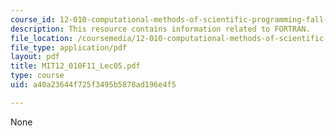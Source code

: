 ```yaml
---
course_id: 12-010-computational-methods-of-scientific-programming-fall-2011
description: This resource contains information related to FORTRAN.
file_location: /coursemedia/12-010-computational-methods-of-scientific-programming-fall-2011/a40a23644f725f3495b5878ad196e4f5_MIT12_010F11_Lec05.pdf
file_type: application/pdf
layout: pdf
title: MIT12_010F11_Lec05.pdf
type: course
uid: a40a23644f725f3495b5878ad196e4f5

---
```

None